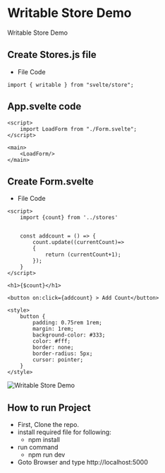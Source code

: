 # Writable Store Demo
 Writable Store Demo


## Create Stores.js file

- File Code
```
import { writable } from "svelte/store";

```

## App.svelte code 

```
<script>
	import LoadForm from "./Form.svelte";
</script>

<main>
	<LoadForm/>
</main>
```

## Create Form.svelte

- File Code
```
<script>
    import {count} from '../stores'


    const addcount = () => {
        count.update((currentCount)=> 
        {
            return (currentCount+1);
        });
    }
</script>

<h1>{$count}</h1>

<button on:click={addcount} > Add Count</button>

<style>
    button {
        padding: 0.75rem 1rem;
        margin: 1rem; 
        background-color: #333;
        color: #fff;
        border: none;
        border-radius: 5px;
        cursor: pointer;
    }
</style>
```


![Writable Store Demo](output.png)

## How to run Project

- First, Clone the repo.
- install required file for following:
    - npm install
- run command
    - npm run dev
- Goto Browser and type http://localhost:5000